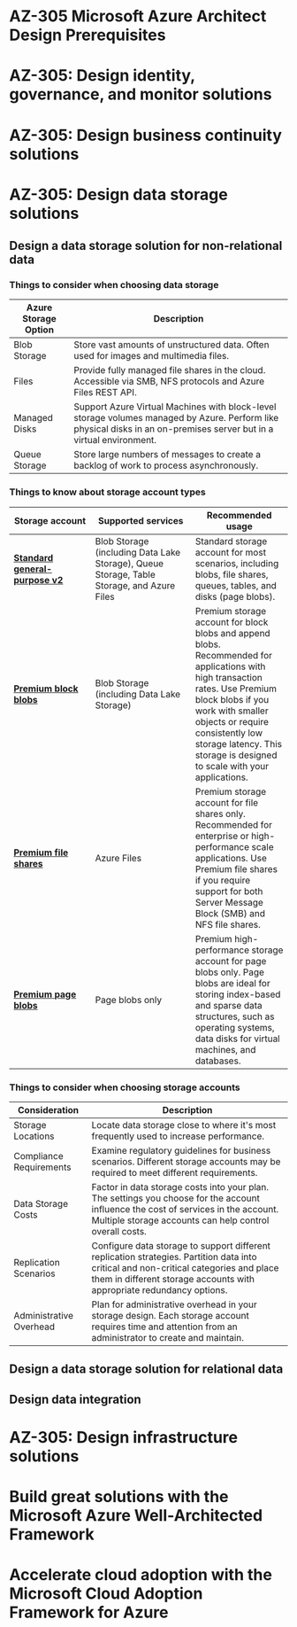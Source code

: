 # AZ-305 Microsoft Azure Architect Design Prerequisites

# AZ-305: Design identity, governance, and monitor solutions

# AZ-305: Design business continuity solutions

# AZ-305: Design data storage solutions

## Design a data storage solution for non-relational data

### Things to consider when choosing data storage
| Azure Storage Option | Description |
| --- | --- |
| Blob Storage | Store vast amounts of unstructured data. Often used for images and multimedia files. |
| Files | Provide fully managed file shares in the cloud. Accessible via SMB, NFS protocols and Azure Files REST API. |
| Managed Disks | Support Azure Virtual Machines with block-level storage volumes managed by Azure. Perform like physical disks in an on-premises server but in a virtual environment. |
| Queue Storage | Store large numbers of messages to create a backlog of work to process asynchronously. |

### Things to know about storage account types

<table aria-label="Things to know about storage account types" class="table">
<thead>
<tr>
<th>Storage&nbsp;account</th>
<th>Supported&nbsp;services</th>
<th>Recommended usage</th>
</tr>
</thead>
<tbody>
<tr>
<td><a href="https://learn.microsoft.com/en-us/azure/storage/common/storage-account-upgrade" data-linktype="absolute-path" target="az-portal" class="has-external-link-indicator"><strong>Standard</strong> <strong>general-purpose v2</strong></a></td>
<td>Blob Storage (including Data Lake Storage), Queue Storage, Table Storage, and Azure Files</td>
<td>Standard storage account for most scenarios, including blobs, file shares, queues, tables, and disks (page blobs).</td>
</tr>
<tr>
<td><a href="https://learn.microsoft.com/en-us/azure/storage/blobs/storage-blob-block-blob-premium/" data-linktype="absolute-path" target="az-portal" class="has-external-link-indicator"><strong>Premium</strong> <strong>block blobs</strong></a></td>
<td>Blob Storage (including Data Lake Storage)</td>
<td>Premium storage account for block blobs and append blobs. Recommended for applications with high transaction rates. Use Premium block blobs if you work with smaller objects or require consistently low storage latency. This storage is designed to scale with your applications.</td>
</tr>
<tr>
<td><a href="https://learn.microsoft.com/en-us/azure/storage/files/storage-how-to-create-file-share" data-linktype="absolute-path" target="az-portal" class="has-external-link-indicator"><strong>Premium</strong> <strong>file shares</strong></a></td>
<td>Azure Files</td>
<td>Premium storage account for file shares only. Recommended for enterprise or high-performance scale applications. Use Premium file shares if you require support for both Server Message Block (SMB) and NFS file shares.</td>
</tr>
<tr>
<td><a href="https://learn.microsoft.com/en-us/azure/storage/blobs/storage-blob-pageblob-overview" data-linktype="absolute-path" target="az-portal" class="has-external-link-indicator"><strong>Premium</strong> <strong>page blobs</strong></a></td>
<td>Page blobs only</td>
<td>Premium high-performance storage account for page blobs only. Page blobs are ideal for storing index-based and sparse data structures, such as operating systems, data disks for virtual machines, and databases.</td>
</tr>
</tbody>
</table>

### Things to consider when choosing storage accounts

| Consideration | Description |
| --- | --- |
| Storage Locations | Locate data storage close to where it's most frequently used to increase performance. |
| Compliance Requirements | Examine regulatory guidelines for business scenarios. Different storage accounts may be required to meet different requirements. |
| Data Storage Costs | Factor in data storage costs into your plan. The settings you choose for the account influence the cost of services in the account. Multiple storage accounts can help control overall costs. |
| Replication Scenarios | Configure data storage to support different replication strategies. Partition data into critical and non-critical categories and place them in different storage accounts with appropriate redundancy options. |
| Administrative Overhead | Plan for administrative overhead in your storage design. Each storage account requires time and attention from an administrator to create and maintain.



## Design a data storage solution for relational data
## Design data integration

# AZ-305: Design infrastructure solutions

# Build great solutions with the Microsoft Azure Well-Architected Framework

# Accelerate cloud adoption with the Microsoft Cloud Adoption Framework for Azure
